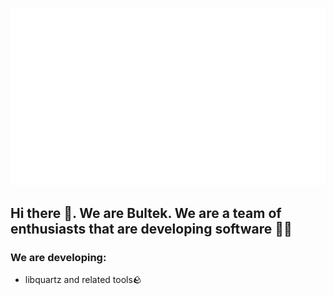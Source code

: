 ![Logo](https://github.com/Bultek/Branding/raw/master/bultek-gitlab-dark-theme.png)

## Hi there 👋. We are Bultek. We are a team of enthusiasts that are developing software 🧑‍💻

### We are developing:
* libquartz and related tools🪨
